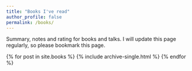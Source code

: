 ```yaml
---
title: "Books I've read"
author_profile: false
permalink: /books/
---
```


Summary, notes and rating for books and talks. I will update this page regularly, so please bookmark this page. 

{% for post in site.books %} 
  {% include archive-single.html %} 
{% endfor %}

